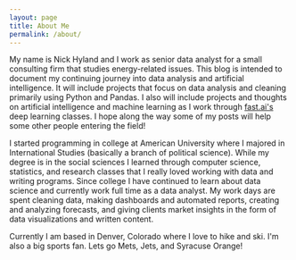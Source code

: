 ```yaml
---
layout: page
title: About Me
permalink: /about/
---
```


My name is Nick Hyland and I work as senior data analyst for a small consulting firm that studies energy-related issues. This blog is intended to document my continuing journey into data analysis and artificial intelligence. It will include projects that focus on data analysis and cleaning primarily using Python and Pandas. I also will include projects and thoughts on artificial intelligence and machine learning as I work through [fast.ai's](https://www.fast.ai/) deep learning classes. I hope along the way some of my posts will help some other people entering the field!

I started programming in college at American University where I majored in International Studies (basically a branch of political science). While my degree is in the social sciences I learned through computer science, statistics, and research classes that I really loved working with data and writing programs. Since college I have continued to learn about data science and currently work full time as a data analyst. My work days are spent cleaning data, making dashboards and automated reports, creating and analyzing forecasts, and giving clients market insights in the form of data visualizations and written content. 

Currently I am based in Denver, Colorado where I love to hike and ski. I'm also a big sports fan. Lets go Mets, Jets, and Syracuse Orange!
